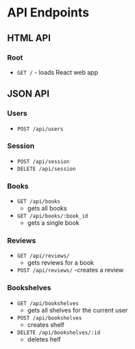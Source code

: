 # API Endpoints

## HTML API

### Root

- `GET /` - loads React web app

## JSON API

### Users

- `POST /api/users`

### Session

- `POST /api/session`
- `DELETE /api/session`

### Books

- `GET /api/books`
  - gets all books
- `GET /api/books/:book_id`
  - gets a single book

### Reviews
- `GET /api/reviews/`
  - gets reviews for a book
- `POST /api/reviews/`
  -creates a review

### Bookshelves
- `GET /api/bookshelves`
  - gets all shelves for the current user
- `POST /api/bookshelves`
  - creates shelf
- `DELETE /api/bookshelves/:id`
  - deletes helf
